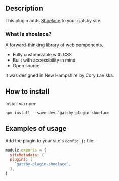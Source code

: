 ## Description

This plugin adds [Shoelace](https://shoelace.style/) to your gatsby site.

### What is shoelace?
A forward-thinking library of web components.
 
- Fully customizable with CSS 
- Built with accessibility in mind 
- Open source 

It was designed in New Hampshire by Cory LaViska. 

## How to install

Install via npm:

```shell
npm install --save-dev `gatsby-plugin-shoelace
```

## Examples of usage

Add the plugin to your site's `config.js` file:

```js
module.exports = {
  siteMetadata: {
  plugins: [
    `gatsby-plugin-shoelace`,
  ],
}
```
